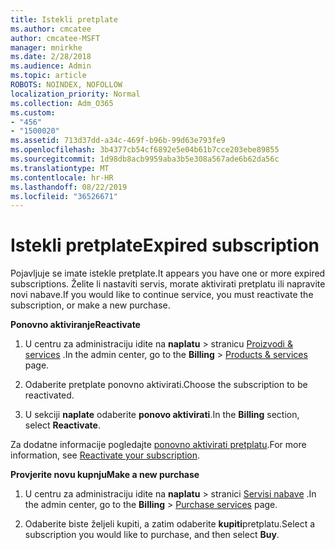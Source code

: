 ```yaml
---
title: Istekli pretplate
ms.author: cmcatee
author: cmcatee-MSFT
manager: mnirkhe
ms.date: 2/28/2018
ms.audience: Admin
ms.topic: article
ROBOTS: NOINDEX, NOFOLLOW
localization_priority: Normal
ms.collection: Adm_O365
ms.custom:
- "456"
- "1500020"
ms.assetid: 713d37dd-a34c-469f-b96b-99d63e793fe9
ms.openlocfilehash: 3b4377cb54cf6892e5e04b61b7cce203ebe89855
ms.sourcegitcommit: 1d98db8acb9959aba3b5e308a567ade6b62da56c
ms.translationtype: MT
ms.contentlocale: hr-HR
ms.lasthandoff: 08/22/2019
ms.locfileid: "36526671"
---
```

# <a name="expired-subscription"></a><span data-ttu-id="239d5-102">Istekli pretplate</span><span class="sxs-lookup"><span data-stu-id="239d5-102">Expired subscription</span></span>

<span data-ttu-id="239d5-103">Pojavljuje se imate istekle pretplate.</span><span class="sxs-lookup"><span data-stu-id="239d5-103">It appears you have one or more expired subscriptions.</span></span> <span data-ttu-id="239d5-104">Želite li nastaviti servis, morate aktivirati pretplatu ili napravite novi nabave.</span><span class="sxs-lookup"><span data-stu-id="239d5-104">If you would like to continue service, you must reactivate the subscription, or make a new purchase.</span></span>
  
<span data-ttu-id="239d5-105">**Ponovno aktiviranje**</span><span class="sxs-lookup"><span data-stu-id="239d5-105">**Reactivate**</span></span>
  
1. <span data-ttu-id="239d5-106">U centru za administraciju idite na **naplatu** \> stranicu [Proizvodi & services](https://go.microsoft.com/fwlink/p/?linkid=842054) .</span><span class="sxs-lookup"><span data-stu-id="239d5-106">In the admin center, go to the **Billing** \> [Products & services](https://go.microsoft.com/fwlink/p/?linkid=842054) page.</span></span>

2. <span data-ttu-id="239d5-107">Odaberite pretplate ponovno aktivirati.</span><span class="sxs-lookup"><span data-stu-id="239d5-107">Choose the subscription to be reactivated.</span></span>

3. <span data-ttu-id="239d5-108">U sekciji **naplate** odaberite **ponovo aktivirati**.</span><span class="sxs-lookup"><span data-stu-id="239d5-108">In the **Billing** section, select **Reactivate**.</span></span>

<span data-ttu-id="239d5-109">Za dodatne informacije pogledajte [ponovno aktivirati pretplatu](https://docs.microsoft.com/office365/admin/subscriptions-and-billing/reactivate-your-subscription).</span><span class="sxs-lookup"><span data-stu-id="239d5-109">For more information, see [Reactivate your subscription](https://docs.microsoft.com/office365/admin/subscriptions-and-billing/reactivate-your-subscription).</span></span>

<span data-ttu-id="239d5-110">**Provjerite novu kupnju**</span><span class="sxs-lookup"><span data-stu-id="239d5-110">**Make a new purchase**</span></span>
  
1. <span data-ttu-id="239d5-111">U centru za administraciju idite na **naplatu** \> stranici [Servisi nabave](https://go.microsoft.com/fwlink/p/?linkid=868433) .</span><span class="sxs-lookup"><span data-stu-id="239d5-111">In the admin center, go to the **Billing** \> [Purchase services](https://go.microsoft.com/fwlink/p/?linkid=868433) page.</span></span>

2. <span data-ttu-id="239d5-112">Odaberite biste željeli kupiti, a zatim odaberite **kupiti**pretplatu.</span><span class="sxs-lookup"><span data-stu-id="239d5-112">Select a subscription you would like to purchase, and then select **Buy**.</span></span>